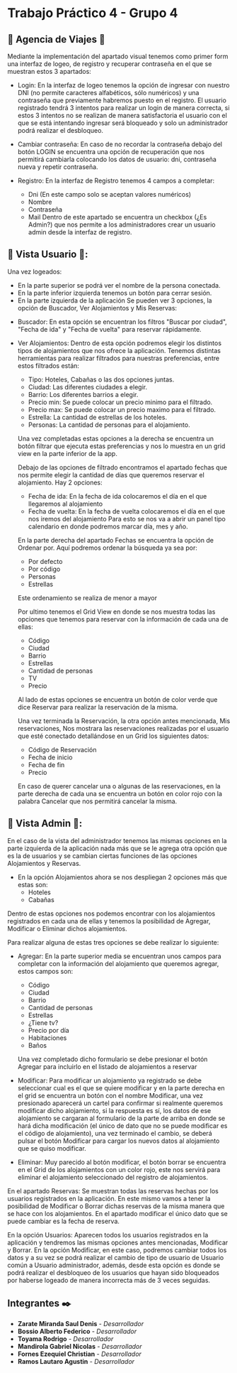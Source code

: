 # Trabajo Práctico 4 - Grupo 4

## 🏨 Agencia de Viajes 🏨

Mediante la implementación del apartado visual tenemos como primer form una interfaz de logeo, de registro y recuperar contraseña en el que se muestran estos 3 apartados:

* Login:
En la interfaz de logeo tenemos la opción de ingresar con nuestro DNI (no permite caracteres alfabéticos, sólo numéricos) y una contraseña que previamente habremos puesto en el registro. El usuario registrado tendrá 3 intentos para realizar un login de manera correcta, si estos 3 intentos no se realizan de manera satisfactoria el usuario con el que se está intentando ingresar será bloqueado y solo un administrador podrá realizar el desbloqueo. 

* Cambiar contraseña:
En caso de no recordar la contraseña debajo del botón LOGIN se encuentra una opción de recuperación que nos permitirá cambiarla colocando los datos de usuario: dni, contraseña nueva y repetir contraseña.

* Registro:
En la interfaz de Registro tenemos 4 campos a completar:
  * Dni (En este campo solo se aceptan valores numéricos)
  * Nombre
  * Contraseña
  * Mail
Dentro de este apartado se encuentra un checkbox (¿Es Admin?) que nos permite a los administradores crear un usuario admin desde la interfaz de registro.


## 👤 Vista Usuario 👤:
Una vez logeados: 
- En la parte superior se podrá ver el nombre de la persona conectada.
- En la parte inferior izquierda tenemos un botón para cerrar sesión. 
- En la parte izquierda de la aplicación Se pueden ver 3 opciones, la opción de Buscador, Ver Alojamientos y Mis Reservas:
* Buscador: En esta opción se encuentran los filtros "Buscar por ciudad", "Fecha de ida" y "Fecha de vuelta" para reservar rápidamente.
* Ver Alojamientos: Dentro de esta opción podremos elegir los distintos tipos de alojamientos que nos ofrece la aplicación. Tenemos distintas herramientas para realizar filtrados para nuestras preferencias, entre estos filtrados están: 
  
  * Tipo: Hoteles, Cabañas o las dos opciones juntas.
  * Ciudad: Las diferentes ciudades a elegir.
  * Barrio: Los diferentes barrios a elegir.
  * Precio min: Se puede colocar un precio minimo para el filtrado.
  * Precio max: Se puede colocar un precio maximo para el filtrado.
  * Estrella: La cantidad de estrellas de los hoteles.
  * Personas: La cantidad de personas para el alojamiento.

  Una vez completadas estas opciones a la derecha se encuentra un botón filtrar que ejecuta estas preferencias y nos lo muestra en un grid view en la parte inferior de la app.

  Debajo de las opciones de filtrado encontramos el apartado fechas que nos permite elegir la cantidad de días que queremos reservar el alojamiento. Hay 2 opciones:
  
  * Fecha de ida: En la fecha de ida colocaremos el día en el que llegaremos al alojamiento 
  * Fecha de vuelta: En la fecha de vuelta colocaremos el día en el que nos iremos del alojamiento
  Para esto se nos va a abrir un panel tipo calendario en donde podremos marcar día, mes y año.

  En la parte derecha del apartado Fechas se encuentra la opción de Ordenar por. Aquí podremos ordenar la búsqueda ya sea por: 
   * Por defecto
   * Por código
   * Personas
   * Estrellas
  
  Este ordenamiento se realiza de menor a mayor

  Por ultimo tenemos el Grid View en donde se nos muestra todas las opciones que tenemos para reservar con la información de cada una de ellas:
   * Código
   * Ciudad
   * Barrio 
   * Estrellas
   * Cantidad de personas
   * TV
   * Precio 

   Al lado de estas opciones se encuentra un botón de color verde que dice Reservar para realizar la reservación de la misma. 

  Una vez terminada la Reservación, la otra opción antes mencionada, Mis reservaciones, Nos mostrara las reservaciones realizadas por el usuario que esté conectado detallándose en un Grid los siguientes datos: 
  * Código de Reservación
  * Fecha de inicio
  * Fecha de fin
  * Precio

  En caso de querer cancelar una o algunas de las reservaciones, en la parte derecha de cada una se encuentra un botón en color rojo con la palabra Cancelar que nos permitirá cancelar la misma.
 
 ## 👑 Vista Admin 👑:
En el caso de la vista del administrador tenemos las mismas opciones en la parte izquierda de la aplicación nada más que se le agrega otra opción que es la de usuarios y se cambian ciertas funciones de las opciones Alojamientos y Reservas.

- En la opción Alojamientos ahora se nos despliegan 2 opciones más que estas son:
  * Hoteles
  * Cabañas

Dentro de estas opciones nos podemos encontrar con los alojamientos registrados en cada una de ellas y tenemos la posibilidad de Agregar, Modificar o Eliminar dichos alojamientos.

Para realizar alguna de estas tres opciones se debe realizar lo siguiente:

 * Agregar: 
   En la parte superior media se encuentran unos campos para completar con la información del alojamiento que queremos agregar, estos campos son:
   * Código
   * Ciudad
   * Barrio
   * Cantidad de personas
   * Estrellas
   * ¿Tiene tv?
   * Precio por día
   * Habitaciones
   * Baños

   Una vez completado dicho formulario se debe presionar el botón Agregar para incluirlo en el listado de alojamientos a reservar

 * Modificar:
   Para modificar un alojamiento ya registrado se debe seleccionar cual es el que se quiere modificar y en la parte derecha en el grid se encuentra un botón con el nombre Modificar, una vez presionado aparecerá un cartel para confirmar si realmente queremos modificar dicho alojamiento, si la respuesta es sí, los datos de ese alojamiento se cargaran al formulario de la parte de arriba en donde se hará dicha modificación (el único de dato que no se puede modificar es el código de alojamiento), una vez terminado el cambio, se deberá pulsar el botón Modificar para cargar los nuevos datos al alojamiento que se quiso modificar.

 * Eliminar:
   Muy parecido al botón modificar, el botón borrar se encuentra en el Grid de los alojamientos con un color rojo, este nos servirá para eliminar el alojamiento seleccionado del registro de alojamientos.

 En el apartado Reservas:
 Se muestran todas las reservas hechas por los usuarios registrados en la aplicación. En este mismo vamos a tener la posibilidad de Modificar o Borrar dichas reservas de la misma manera que se hace con los alojamientos. En el apartado modificar el único dato que se puede cambiar es la fecha de reserva.

 En la opción Usuarios:
 Aparecen todos los usuarios registrados en la aplicación y tendremos las mismas opciones antes mencionadas, Modificar y Borrar.
  En la opción Modificar, en este caso, podremos cambiar todos los datos y a su vez se podrá realizar el cambio de tipo de usuario de Usuario común a Usuario administrador, además, desde esta opción es donde se podrá realizar el desbloqueo de los usuarios que hayan sido bloqueados por haberse logeado de manera incorrecta más de 3 veces seguidas. 


## Integrantes ✒️

* **Zarate Miranda Saul Denis** - *Desarrollador*
* **Bossio Alberto Federico** - *Desarrollador*
* **Toyama Rodrigo** - *Desarrollador*
* **Mandirola Gabriel Nicolas** - *Desarrollador*
* **Fornes Ezequiel Christian** - *Desarrollador*
* **Ramos Lautaro Agustin** - *Desarrollador*
